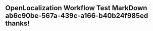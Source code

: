 <properties
ms.topic="hero-topic"
ms.test1="hero-topic"
ms.test2="test"/>

## OpenLocalization Workflow Test MarkDown ab6c90be-567a-439c-a166-b40b24f985ed thanks!
